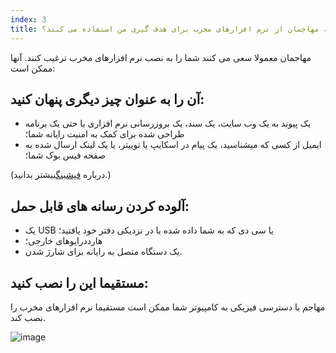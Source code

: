 ```yaml
---
index: 3
title: چگونه مهاجمان از نرم افزارهای مخرب برای هدف گیری من استفاده می کنند؟
---
```

مهاجمان معمولا سعی می کنند شما را به نصب نرم افزارهای مخرب ترغیب کنند. آنها ممکن است:

## آن را به عنوان چیز دیگری پنهان کنید:

*   یک پیوند به یک وب سایت، یک سند، یک بروزرسانی نرم افزاری یا حتی یک برنامه طراحی شده برای کمک به امنیت رایانه شما؛
*   ایمیل از کسی که میشناسید، یک پیام در اسکایپ یا توییتر، یا یک لینک ارسال شده به صفحه فیس بوک شما؛

(درباره [فیشینگ](umbrella://communications/phishing)بیشتر بدانید.)

## آلوده کردن رسانه های قابل حمل:

*   یک USB یا سی دی که به شما داده شده یا در نزدیکی دفتر خود یافتید؛
*   هارددرایوهای خارجی؛
*   یک دستگاه متصل به رایانه برای شارژ شدن.

## مستقیما این را نصب کنید:

مهاجم با دسترسی فیزیکی به کامپیوتر شما ممکن است مستقیما نرم افزارهای مخرب را نصب کند.

![image](malware3.png)